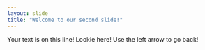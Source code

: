 ```yaml
---
layout: slide
title: "Welcome to our second slide!"
---
```

Your text is on this line!  Lookie here!
Use the left arrow to go back!
